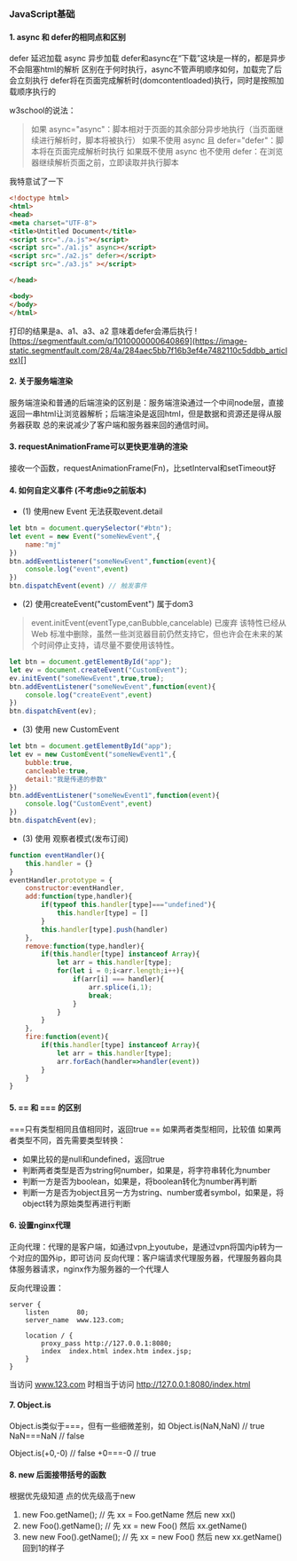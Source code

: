### JavaScript基础

#### 1. async 和 defer的相同点和区别
defer 延迟加载
async 异步加载
defer和async在“下载”这块是一样的，都是异步不会阻塞html的解析
区别在于何时执行，async不管声明顺序如何，加载完了后会立刻执行
defer将在页面完成解析时(domcontentloaded)执行，同时是按照加载顺序执行的

w3school的说法：
>如果 async="async"：脚本相对于页面的其余部分异步地执行（当页面继续进行解析时，脚本将被执行）
>如果不使用 async 且 defer="defer"：脚本将在页面完成解析时执行
>如果既不使用 async 也不使用 defer：在浏览器继续解析页面之前，立即读取并执行脚本

我特意试了一下
```html
<!doctype html>
<html>
<head>
<meta charset="UTF-8">
<title>Untitled Document</title>
<script src="./a.js"></script>
<script src="./a1.js" async></script>
<script src="./a2.js" defer></script>
<script src="./a3.js" ></script>

</head>

<body>
</body>
</html>
```
打印的结果是a、a1、a3、a2 意味着defer会滞后执行
![https://segmentfault.com/q/1010000000640869](https://image-static.segmentfault.com/28/4a/284aec5bb7f16b3ef4e7482110c5ddbb_articlex)[]

#### 2. 关于服务端渲染
服务端渲染和普通的后端渲染的区别是：服务端渲染通过一个中间node层，直接返回一串html让浏览器解析；后端渲染是返回html，但是数据和资源还是得从服务器获取
总的来说减少了客户端和服务器来回的通信时间。

#### 3. requestAnimationFrame可以更快更准确的渲染
接收一个函数，requestAnimationFrame(Fn)，比setInterval和setTimeout好

#### 4. 如何自定义事件 (不考虑ie9之前版本)
- (1) 使用new Event 无法获取event.detail
```javascript
let btn = document.querySelector("#btn");
let event = new Event("someNewEvent",{
    name:"mj"
})
btn.addEventListener("someNewEvent",function(event){
    console.log("event",event)
})
btn.dispatchEvent(event) // 触发事件
```
- (2) 使用createEvent("customEvent") 属于dom3
> event.initEvent(eventType,canBubble,cancelable) 已废弃
该特性已经从 Web 标准中删除，虽然一些浏览器目前仍然支持它，但也许会在未来的某个时间停止支持，请尽量不要使用该特性。
```javascript
let btn = document.getElementById("app");
let ev = document.createEvent("CustomEvent");
ev.initEvent("someNewEvent",true,true);
btn.addEventListener("someNewEvent",function(event){
    console.log("createEvent",event)
})
btn.dispatchEvent(ev);
```
- (3) 使用 new CustomEvent
```javascript
let btn = document.getElementById("app");
let ev = new CustomEvent("someNewEvent1",{
    bubble:true,
    cancleable:true,
    detail:"我是传递的参数"
})
btn.addEventListener("someNewEvent1",function(event){
    console.log("CustomEvent",event)
})
btn.dispatchEvent(ev);
```

- (3) 使用 观察者模式(发布订阅)
```javascript
function eventHandler(){
    this.handler = {}
}
eventHandler.prototype = {
    constructor:eventHandler,
    add:function(type,handler){
        if(typeof this.handler[type]==="undefined"){
            this.handler[type] = []
        }
        this.handler[type].push(handler)
    },
    remove:function(type,handler){
        if(this.handler[type] instanceof Array){
            let arr = this.handler[type];
            for(let i = 0;i<arr.length;i++){
                if(arr[i] === handler){
                    arr.splice(i,1);
                    break;
                }
            }
        }
    },
    fire:function(event){
        if(this.handler[type] instanceof Array){
            let arr = this.handler[type];
            arr.forEach(handler=>handler(event))
        }
    }
}
```

#### 5. == 和 === 的区别
===只有类型相同且值相同时，返回true
== 如果两者类型相同，比较值
如果两者类型不同，首先需要类型转换：
- 如果比较的是null和undefined，返回true
- 判断两者类型是否为string何number，如果是，将字符串转化为number
- 判断一方是否为boolean，如果是，将boolean转化为number再判断
- 判断一方是否为object且另一方为string、number或者symbol，如果是，将object转为原始类型再进行判断

#### 6. 设置nginx代理
正向代理：代理的是客户端，如通过vpn上youtube，是通过vpn将国内ip转为一个对应的国外ip，即可访问
反向代理：客户端请求代理服务器，代理服务器向具体服务器请求，nginx作为服务器的一个代理人

反向代理设置：
```
server {
    listen       80;
    server_name  www.123.com;

    location / {
        proxy_pass http://127.0.0.1:8080;
        index  index.html index.htm index.jsp;
    }
}
```
当访问 www.123.com 时相当于访问 http://127.0.0.1:8080/index.html


#### 7. Object.is
Object.is类似于===，但有一些细微差别，如
Object.is(NaN,NaN)  // true
NaN===NaN // false

Object.is(+0,-0)  // false
+0===-0  // true



#### **8. new 后面接带括号的函数**

根据优先级知道 点的优先级高于new

1. new Foo.getName(); // 先 xx = Foo.getName 然后 new xx()
2. new Foo().getName(); // 先 xx = new Foo() 然后 xx.getName()
3. new new Foo().getName(); // 先 xx = new Foo() 然后 new xx.getName() 回到1的样子